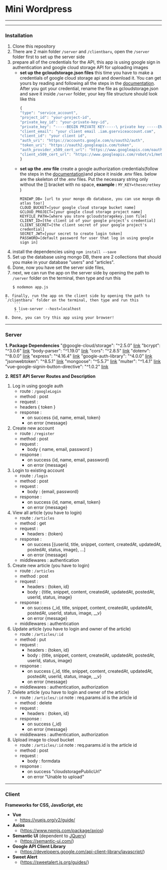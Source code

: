 # Mini Wordpress
---
-----
### Installation
  1. Clone this repository
  2. There are 2 main folder `/server` and `/clientbaru`, open the `/server` folder first to set up the server side
  3. prepare all of the credentials for the API, this app is using google sign in authentication and google cloud storage API for uploading images 
     - **set up the gcloudstorage.json files**
     this time you have to make a credentials of google cloud storage api and download it. You can get yours by reading and following all the steps in the [documentation](https://cloud.google.com/storage/docs/). After you got your credential, rename the file as gcloudstorage.json and save it inside `/server` folder, your key file structure should look like this
        ```javascript
        {
        "type": "service_account",
        "project_id": "your-project-id",
        "private_key_id": "your-private-key-id",
        "private_key": "-----BEGIN PRIVATE KEY-----\ private key -----END PRIVATE KEY-----\n",
        "client_email": "your client email .iam.gserviceaccount.com",
        "client_id": "your client id",
        "auth_uri": "https://accounts.google.com/o/oauth2/auth",
        "token_uri": "https://oauth2.googleapis.com/token",
        "auth_provider_x509_cert_url": "https://www.googleapis.com/oauth2/v1/certs",
        "client_x509_cert_url": "https://www.googleapis.com/robot/v1/metadata/x509/your client email"
        }
        ```
      - **set up the .env file**
    create a google authorization credentials(follow the steps in the [documentation](https://developers.google.com/identity/sign-in/web/sign-in#before_you_begin))and place it inside .env files. below are the skeleton of the .env files. Put the necessary string only without the [] bracket with no space, **example :** `MY_KEY=thesecretkey` )
        ```
        MINIWP_DB= [url to your mongo db database, you can use mongo db atlas too!]
        CLOUD_BUCKET=[your google cloud storage bucket name]
        GCLOUD_PROJECT=[your google cloud storage project name]
        KEYFILE_PATH=[where you store gcloudstoragekey.json file]
        CLIENT_ID=[the client id of your google project's credential]
        CLIENT_SECRET=[the client secret of your google project's credential] 
        SECRET_JWT=[your secret to create login token]
        PASSWORD=[default password for user that log in using google sign in]
        ```
  4. install the dependencies using 
       `npm install --save`
  5. Set up the database using mongo DB, there are 2 collections that should you make in your database "users" and "articles".
  6. Done, now you have set the server side files,
  7. next, we can run the app on the server side by opening the path to `/server` folder on the terminal, then type and run this
        ```
        $ nodemon app.js
        ```
    8. finally, run the app on the client side by opening the path to `/clientbaru` folder on the terminal, then type and run this
        ```
        $ live-server --host=localhost
        ```
    8. Done, you can try this app using your browser!
    
---
### Server
**1. Package Dependencies**
"@google-cloud/storage": "^2.5.0" [link][gcstorage]
"bcrypt": "^3.0.6" [link][bcrypt]
"body-parser": "^1.19.0" [link][body-parser]
"cors": "^2.8.5" [link][cors]
"dotenv": "^8.0.0" [link][dotenv]
"express": "^4.16.4" [link][express]
"google-auth-library": "^4.0.0" [link][gauthlib]
"jsonwebtoken": "^8.5.1" [link][jwt]
"mongoose": "^5.5.7" [link][mongoose]
"multer": "^1.4.1" [link][multer]
"vue-google-signin-button-directive": "^1.0.2" [link][vuegsignin]

[multer]: <https://www.npmjs.com/package/multer>
[mongoose]: <https://mongoosejs.com/docs/guide.html>
[gauthlib]: <https://www.npmjs.com/package/google-auth-library>
[dotenv]: <https://www.npmjs.com/package/dotenv>
[cors]: <https://www.npmjs.com/package/cors>
[body-parser]: <https://www.npmjs.com/package/body-parser>
[gcstorage]: <https://www.npmjs.com/package/jsonwebtoken>
[bcrypt]: <https://www.npmjs.com/package/bcrypt>
[jwt]: <https://www.npmjs.com/package/jsonwebtoken>
[express]: <http://expressjs.com>
[vuegsignin]: <https://github.com/phanan/vue-google-signin-button>

**2. REST API Server Routes and Description**
1. Log in using google auth
    - route : `/googleLogin`
    - method : post
    - request :
     - headers { token }
    - response : 
      - on success {id, name, email, token}
      - on error {message}
2. Create new account
    - route : `/register`
    - method : post
    - request :
      - body { name, email, password }
    - response : 
      - on success {id, name, email, password}
      - on error {message}
3. Login to existing account
    - route : `/login`
    - method : post
    - request :
      - body : {email, password}
    - response : 
      - on success {id, name, email, token}
      - on error {message}
  4. View all article (you have to login)
     - route : `/articles`
     - method : get
     - request :
       - headers : {token} 
     - response :
       - on success [{userId, title, snippet, content, createdAt, updatedAt, postedAt, status, image}, ...]
       - on error {message}
     - middlewares : authentication
  5. Create new article (you have to login)
     - route : `/articles`
     - method : post
     - request :
       - headers : {token, id}
       - body : {title, snippet, content, createdAt, updatedAt, postedAt, userId, status, image}
     - response :
       - on success {_id, title, snippet, content, createdAt, updatedAt, postedAt, userId, status, image, __v}
       - on error {message}
     - middlewares : authentication
6. Update article (you have to login and owner of the article)
    - route : `/articles/:id`
    - method : put
    - request :
      - headers : {token, id}
      - body : {title, snippet, content, createdAt, updatedAt, postedAt, userId, status, image}
    - response :
      - on success {_id, title, snippet, content, createdAt, updatedAt, postedAt, userId, status, image, __v}
      - on error {message}
    - middlewares : authentication, authorization
7. Delete article (you have to login and owner of the article)
    - route : `/articles/:id` note : req.params.id is the article id
    - method : delete
    - request :
      - headers : {token, id}
    - response :
      - on success {_id}
      - on error {message}
    - middlewares : authentication, authorization
8. Upload image to cloud bucket
    - route : `/articles/:id` note : req.params.id is the article id
    - method : post
    - request :
      - body : formdata
    - response :
      - on success "cloudstoragePublicUrl"
      - on error "Unable to upload"
---
### Client
**Frameworks for CSS, JavaScript, etc**
  - **Vue**
    - https://vuejs.org/v2/guide/
  - **Axios**
      - (https://www.npmjs.com/package/axios)
  - **Semantic UI** (dependent to [JQuery](https://jquery.com/))
    - (https://semantic-ui.com/) 
  - **Google API Client Library**
    - (https://developers.google.com/api-client-library/javascript/)
  - **Sweet Alert**
      - (https://sweetalert.js.org/guides/)